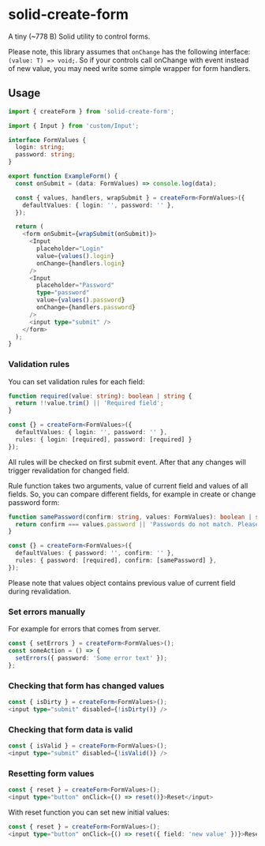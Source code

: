 # solid-create-form

A tiny (~778 B) Solid utility to control forms.

Please note, this library assumes that `onChange` has the following interface: `(value: T) => void;`. So if your
controls call onChange with event instead of new value, you may need write some simple wrapper for form handlers.

## Usage

```typescript jsx
import { createForm } from 'solid-create-form';

import { Input } from 'custom/Input';

interface FormValues {
  login: string;
  password: string;
}

export function ExampleForm() {
  const onSubmit = (data: FormValues) => console.log(data);

  const { values, handlers, wrapSubmit } = createForm<FormValues>({
    defaultValues: { login: '', password: '' },
  });

  return (
    <form onSubmit={wrapSubmit(onSubmit)}>
      <Input
        placeholder="Login"
        value={values().login}
        onChange={handlers.login}
      />
      <Input
        placeholder="Password"
        type="password"
        value={values().password}
        onChange={handlers.password}
      />
      <input type="submit" />
    </form>
  );
}
```

### Validation rules

You can set validation rules for each field:

```typescript jsx
function required(value: string): boolean | string {
  return !!value.trim() || 'Required field';
}

const {} = createForm<FormValues>({
  defaultValues: { login: '', password: '' },
  rules: { login: [required], password: [required] }
});
```

All rules will be checked on first submit event. After that any changes will trigger revalidation for changed field.

Rule function takes two arguments, value of current field and values of all fields. So, you can compare different
fields, for example in create or change password form:

```typescript jsx
function samePassword(confirm: string, values: FormValues): boolean | string {
  return confirm === values.password || 'Passwords do not match. Please try again.';
}

const {} = createForm<FormValues>({
  defaultValues: { password: '', confirm: '' },
  rules: { password: [required], confirm: [samePassword] },
});
```

Please note that values object contains previous value of current field during revalidation.

### Set errors manually

For example for errors that comes from server.

```typescript jsx
const { setErrors } = createForm<FormValues>();
const someAction = () => {
  setErrors({ password: 'Some error text' });
};
```

### Checking that form has changed values

```typescript jsx
const { isDirty } = createForm<FormValues>();
<input type="submit" disabled={!isDirty()} />
```

### Checking that form data is valid

```typescript jsx
const { isValid } = createForm<FormValues>();
<input type="submit" disabled={!isValid()} />
```

### Resetting form values

```typescript jsx
const { reset } = createForm<FormValues>();
<input type="button" onClick={() => reset()}>Reset</input>
```

With reset function you can set new initial values:

```typescript jsx
const { reset } = createForm<FormValues>();
<input type="button" onClick={() => reset({ field: 'new value' })}>Reset</input>
```
